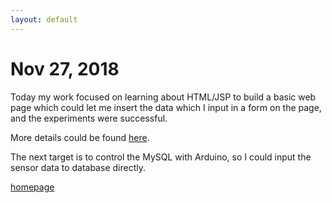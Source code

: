 ```yaml
---
layout: default
---
```


# Nov 27, 2018

Today my work focused on learning about HTML/JSP to build a basic web page which could let me insert the data which I input in a form on the page, and the experiments were successful.  

More details could be found [here](/notes/browser_get_and_post.html).  

The next target is to control the MySQL with Arduino, so I could input the sensor data to database directly.

[homepage](/)
